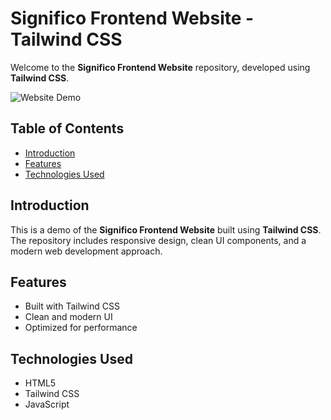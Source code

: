 # Significo Frontend Website - Tailwind CSS

Welcome to the **Significo Frontend Website** repository, developed using **Tailwind CSS**.

![Website Demo](https://aditya-deokar.github.io/significo-frontend-website-tailwind-css-/)

## Table of Contents
- [Introduction](#introduction)
- [Features](#features)
- [Technologies Used](#technologies-used)


## Introduction

This is a demo of the **Significo Frontend Website** built using **Tailwind CSS**. The repository includes responsive design, clean UI components, and a modern web development approach.

## Features

- Built with Tailwind CSS
- Clean and modern UI
- Optimized for performance

## Technologies Used

- HTML5
- Tailwind CSS
- JavaScript


